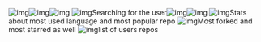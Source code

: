 ![img](https://lh4.googleusercontent.com/xTYQxy7MsePBebYyMDMMRnoQs8NvCGBVfrVN-kvyAGakDOEUYwe1xYDHQJKFLl0_kEfqcw7uuYKxNjF0KVpcyV68WlI4ylSDkLH-oqKrjYO1hhWP-ZvmXZnpyCVX1-HN659o5zEeSYLLNmP9wPfQdmSupz9EOHr--jXZ9_dgMnuNkSLwTSc0HpEQ4aRFMQ)![img](https://lh6.googleusercontent.com/icMERfBmdUVSIo5DUMt9_3j2-59MhUQ3AXreRZvezOuYm2ZI33QcYKOcCvS1g-5_Pr5m-32MaIcb0BY9rulrY6Jfx0vN7vvFPSfq6-UA6NDxJeKY0eiUjJesSnyaaRDpGW7ZA4xCd54RZnm7wKnMn4ZKfX3uZ9RXyBbQ5p9yW5mU_VPZlaRAamvnXCugBg)![img](https://lh5.googleusercontent.com/WBsCyHCut-TDr49g3Lw3nxZe0PWxEXiEGWA9jBuu78o7hRVLPJ8i6PyGyxM-z_Pzxd0zK-n8lgSRdKsyQVe-UU7izGBWeMxM2FO82-xfs5dvIpmI51eIuzsNm3c_w2Xx8RGZVD9-vrwUSCgB2UULHRITBR8x-lu5hf0wXGSf6QYN9Lo3ilKMJvr-Mkd48w)
![img](https://lh4.googleusercontent.com/hF7ubr617yIuXZCAEcicnsF_dcsHocfbnwE2AkjkIQh98EzN0R63-lsvJldWe4sHhagN6qrHsc8Fz0T-86JJVwSgU7W1Zr_F5iC-3ExYmmLqy9C_F1I0PxHYQXwyNKk8olBquMl8XxOonti23Vjsgp6NTEuq5tcsXHJN1hbC5oWoH0XM43-oiVeSE57Mbg)Searching for the user![img](https://lh5.googleusercontent.com/FppZufEbI_tP1EYiaq8yOhDGbqHfE49JczZlsl-TrERRBeqOltwrdqYJF0ldHTXAdqXUZnCT8Xd-0gybi4dxKK6zlS6EISv0QrfN6wCfLIqVEh9eh-W3iuCShj4Al61V1KSfydN3Sw-KJQayyS8pxtJn528Vp4cqRUmSmpzI8cS5qAz3FILdNQkMRoPyqA)![img](https://lh3.googleusercontent.com/1p94CdUrNKTKPVwQJnD99TsjAmt-_JkCOEfbxijEnO0CuXkXk3PiKAJTFEVmuViFM_U53ArXaYmqcHTUQ4_gtHIQ1xGu05NHRyc9JRV7HQPC0PdeZNUGbAkL0YpqGpWrVa4g6uajnyhZRI0OkCSIcJR7vkhc5KVDipcP-kkODdeMdeEllld0Q03Yzqau2w)
![img](https://lh3.googleusercontent.com/Y5XwpGS1RR9SbOdjkntNQsGW4mDD04ZDyaZn_I-oiaPiLx4uNF1lOMnule049qtUW4W9Bplez4O8SnSMUnNyyrP4YbrQvdE2_OfEKdJmHmjiuJWQkCv5vjuqVveRGiLBfd7gzj-L7KGNBm-LHxfl1ALSgo_0sBDO_7yhUaiXBWkMyuR2toWXc1m77xrXAA)Stats about most used language and most popular repo
![img](https://lh6.googleusercontent.com/nCmXlDOQ0xtgmYsvQFJt0CeDzdoZ9F4Vkewx2ptIB0xq7RKP4qRgpLT7YJ1k6_EiTTCdAa_sxhAV7o7MdWmGXYMzVdubTCId_9na3FWAQ0iUlBUQUcL5_73kXvsuXbmG6UUk1dvWtJaKOvKna-1rnY-OJjKJzyQbfS7EhZ2Y7ElkItd5zZlRyTwYafvmmg)Most forked and most starred as well
![img](https://lh3.googleusercontent.com/qjiC1GzcnQ9mH5U6ami_qKl74FEuqVBYTx-E_HmPi_uNRpxntuF4LI7BkEAcAdz86yNYXUiMv5mVAPUUMY043dYNaJo6vTHNM3QKyukjTeDM6rjK9cISR99dDBxJq-nC2odzDpliOM9xxWo7joEQXN7m3dyMoQTTtG4SobwqoJxARbEyoNOSSUMVUGzoYA)list of users repos